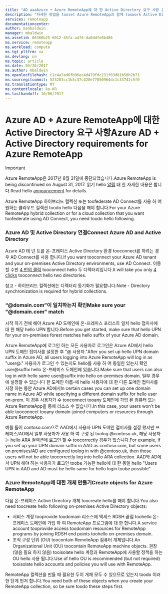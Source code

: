 ```yaml
---
title: "AD aaaAzure + Azure RemoteApp에 대 한 Active Directory 요구 사항 | Microsoft Docs"
description: "자세한 방법을 tooset Azure RemoteApp과 함께 toowork Active Directory를 구성 합니다."
services: remoteapp
documentationcenter: 
author: msmbaldwin
manager: mbaldwin
ms.assetid: 66366b25-6012-45fa-a4f6-da0ddfe0b486
ms.service: remoteapp
ms.workload: compute
ms.tgt_pltfrm: na
ms.devlang: na
ms.topic: article
ms.date: 04/26/2017
ms.author: mbaldwin
ms.openlocfilehash: c1c4a7ad6fb96ec4d479fdc231f03d81b58b2b71
ms.sourcegitcommit: 523283cc1b3c37c428e77850964dc1c33742c5f0
ms.translationtype: MT
ms.contentlocale: ko-KR
ms.lasthandoff: 10/06/2017
---
```

# <a name="azure-ad--active-directory-requirements-for-azure-remoteapp"></a><span data-ttu-id="9d138-103">Azure AD + Azure RemoteApp에 대한 Active Directory 요구 사항</span><span class="sxs-lookup"><span data-stu-id="9d138-103">Azure AD + Active Directory requirements for Azure RemoteApp</span></span>
> [!IMPORTANT]
> <span data-ttu-id="9d138-104">Azure RemoteApp은 2017년 8월 31일에 중단되었습니다.</span><span class="sxs-lookup"><span data-stu-id="9d138-104">Azure RemoteApp is being discontinued on August 31, 2017.</span></span> <span data-ttu-id="9d138-105">읽기 hello [알림](https://go.microsoft.com/fwlink/?linkid=821148) 대 한 자세한 내용은 합니다.</span><span class="sxs-lookup"><span data-stu-id="9d138-105">Read hello [announcement](https://go.microsoft.com/fwlink/?linkid=821148) for details.</span></span>
> 
> 

<span data-ttu-id="9d138-106">Azure RemoteApp 하이브리드 컬렉션 또는 toofederate AD Connect를 사용 하 여 원하는 클라우드 컬렉션 toodo hello 다음을 해야 합니다.</span><span class="sxs-lookup"><span data-stu-id="9d138-106">For your Azure RemoteApp hybrid collection or for a cloud collection that you want toofederate using AD Connect, you need toodo hello following.</span></span>

### <a name="connect-azure-ad-and-active-directory"></a><span data-ttu-id="9d138-107">Azure AD 및 Active Directory 연결</span><span class="sxs-lookup"><span data-stu-id="9d138-107">Connect Azure AD and Active Directory</span></span>
<span data-ttu-id="9d138-108">Azure AD 테 넌 트를 온-프레미스 Active Directory 환경 tooconnect를 하려는 경우 AD Connect를 사용 합니다.</span><span class="sxs-lookup"><span data-stu-id="9d138-108">If you want tooconnect your Azure AD tenant and your on-premises Active Directory environments, use AD Connect.</span></span> <span data-ttu-id="9d138-109">이동할 수만 [4 번의 클릭](https://blogs.technet.microsoft.com/enterprisemobility/2014/08/04/connecting-ad-and-azure-ad-only-4-clicks-with-azure-ad-connect/) tooconnect hello 두 디렉터리입니다.</span><span class="sxs-lookup"><span data-stu-id="9d138-109">It will take you only [4 clicks](https://blogs.technet.microsoft.com/enterprisemobility/2014/08/04/connecting-ad-and-azure-ad-only-4-clicks-with-azure-ad-connect/) tooconnect hello two directories.</span></span>

<span data-ttu-id="9d138-110">참고 - 하이브리드 컬렉션에는 디렉터리 동기화가 필요합니다.</span><span class="sxs-lookup"><span data-stu-id="9d138-110">Note - Directory synchronization is required for hybrid collections.</span></span>

### <a name="make-sure-your-domaincom-match"></a><span data-ttu-id="9d138-111">“@domain.com”이 일치하는지 확인</span><span class="sxs-lookup"><span data-stu-id="9d138-111">Make sure your "@domain.com" match</span></span>
<span data-ttu-id="9d138-112">시작 하기 전에 해야 Azure AD 도메인에 온-프레미스 포리스트 일치 hello 접미사에 대 한 해당 hello UPN 합니다.</span><span class="sxs-lookup"><span data-stu-id="9d138-112">Before you get started, make sure that hello UPN for your on-premises forest matches hello suffix of your Azure AD domain.</span></span> 

<span data-ttu-id="9d138-113">Azure RemoteApp에 로그인 하는 모든 사용자로 로그인은 Azure AD에서 hello UPN 도메인 접미사를 설정한 후 "@ 사용자<hello suffix you set up>."</span><span class="sxs-lookup"><span data-stu-id="9d138-113">After you set up hello UPN domain suffix in Azure AD, all users logging into Azure RemoteApp will log in as "user@<hello suffix you set up>."</span></span> <span data-ttu-id="9d138-114">사용자가 로그인 수 있는지도 hello를 사용 하 여 동일한 있는지 확인 user@suffix hello 온-프레미스 도메인에 있습니다.</span><span class="sxs-lookup"><span data-stu-id="9d138-114">Make sure that users can also log in with hello same user@suffix into hello on-premises domain.</span></span> <span data-ttu-id="9d138-115">일부 경우에 설정할 수 있습니다 한 도메인 이름-에 hello 사용자에 대 한 다른 도메인 접미사를 지정 하는 동안 Azure AD에서</span><span class="sxs-lookup"><span data-stu-id="9d138-115">In certain cases you can set up one domain name in Azure AD while specifying a different domain suffix for hello user on-prem.</span></span> <span data-ttu-id="9d138-116">이 경우 사용자가 수 tooconnect tooany 도메인에 가입 된 컴퓨터 또는 Azure RemoteApp을 통해 리소스 수 없습니다.</span><span class="sxs-lookup"><span data-stu-id="9d138-116">In this case, your users won't be able tooconnect tooany domain-joined computers or resources through Azure RemoteApp.</span></span>

<span data-ttu-id="9d138-117">예를 들어 contoso.com으로 AAD에서 사용자 UPN 도메인 접미사를 설정 했지만 프레미스/AD에서 일부 사용자가 사용 하 여 구성 된 toolog @contoso.uk, 해당 사용자는 hello ARA 컬렉션에 로그인 할 수 toocorrectly 경우가 없습니다.</span><span class="sxs-lookup"><span data-stu-id="9d138-117">For example, if you set up your UPN domain suffix in AAD as contoso.com, but some users on premises/AD are configured toolog in with @contoso.uk, then those users will not be able toocorrectly log into hello ARA collection.</span></span> <span data-ttu-id="9d138-118">AAD와 AD에서 UPN 해야 하는 사용자가 로그인 toobe 가능한 hello에 대 한 동일 hello "</span><span class="sxs-lookup"><span data-stu-id="9d138-118">Users UPN in AAD and AD must be hello same for hello login toobe possible”</span></span>

### <a name="create-objects-for-azure-remoteapp"></a><span data-ttu-id="9d138-119">Azure RemoteApp에 대한 개체 만들기</span><span class="sxs-lookup"><span data-stu-id="9d138-119">Create objects for Azure RemoteApp</span></span>
<span data-ttu-id="9d138-120">다음 온-프레미스 Active Directory 개체 toocreate hello를 해야 합니다.</span><span class="sxs-lookup"><span data-stu-id="9d138-120">You also need toocreate hello following on-premises Active Directory objects:</span></span>

* <span data-ttu-id="9d138-121">서비스 계정 tooprovide toodomain 리소스에 액세스 RDSH 끝점 toohello 온-프레미스 도메인에 가입 하 여 RemoteApp 프로그램에 대 한 합니다.</span><span class="sxs-lookup"><span data-stu-id="9d138-121">A service account tooprovide access toodomain resources for RemoteApp programs by joining RDSH end points toohello on-premises domain.</span></span>
* <span data-ttu-id="9d138-122">조직 구성 단위 (OU) toocontain RemoteApp 컴퓨터 개체입니다.</span><span class="sxs-lookup"><span data-stu-id="9d138-122">An Organizational Unit (OU) toocontain RemoteApp machine objects.</span></span> <span data-ttu-id="9d138-123">권장 (않음 필요 하지 않음) tooisolate hello 계정과 RemoteApp에 사용할 정책을 하는 OU hello 사용 됩니다.</span><span class="sxs-lookup"><span data-stu-id="9d138-123">Use of hello OU is recommended (but not required) tooisolate hello accounts and policies you will use with RemoteApp.</span></span>

<span data-ttu-id="9d138-124">RemoteApp 컬렉션을 만들 때 필요한 두이 개체 모두 수 있으므로 있는지 toodo 이러한 단계 먼저 합니다.</span><span class="sxs-lookup"><span data-stu-id="9d138-124">You need both of these objects when you create your RemoteApp collection, so be sure toodo these steps first.</span></span>

